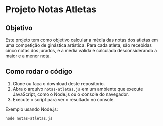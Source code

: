 # Projeto Notas Atletas

## Objetivo

Este projeto tem como objetivo calcular a média das notas dos atletas em uma competição de ginástica artística. Para cada atleta, são recebidas cinco notas dos jurados, e a média válida é calculada desconsiderando a maior e a menor nota.

## Como rodar o código

1. Clone ou faça o download deste repositório.
2. Abra o arquivo `notas-atletas.js` em um ambiente que execute JavaScript, como o Node.js ou o console do navegador.
3. Execute o script para ver o resultado no console.

Exemplo usando Node.js:

```bash
node notas-atletas.js
